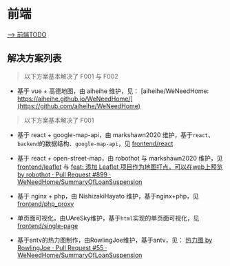 # 前端

[--> 前端TODO](../../TODO.md#前端)

## 解决方案列表

> 以下方案基本解决了 F001 与 F002

- 基于 vue + 高德地图，由 aiheihe 维护，见： [aiheihe/WeNeedHome: https://aiheihe.github.io/WeNeedHome/](https://github.com/aiheihe/WeNeedHome)

> 以下方案基本解决了 F001

- 基于 react + google-map-api，由 markshawn2020 维护，基于`react`、`backend`的数据结构、`google-map-api`，见 [frontend/react](./react)

- 基于 react + open-street-map，由 robothot 与 markshawn2020 维护，见 [frontend/leaflet](./leaflet) 与 [feat: 添加 Leaflet 项目作为地图打点，可以在web上预览 by robothot · Pull Request #899 · WeNeedHome/SummaryOfLoanSuspension](https://github.com/WeNeedHome/SummaryOfLoanSuspension/pull/899#issuecomment-1188979251)

- 基于 nginx + php，由 NishizakiHayato 维护，基于nginx+php，见 [frontend/php_proxy](./php_proxy)

- 单页面可视化，由UAreSky维护，基于`html`实现的单页面可视化，见 [frontend/single-page](./single-page)

- 基于antv的热力图制作，由RowlingJoe维护，基于antv，见： [热力图 by RowlingJoe · Pull Request #55 · WeNeedHome/SummaryOfLoanSuspension](https://github.com/WeNeedHome/SummaryOfLoanSuspension/pull/55)
